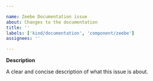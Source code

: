 ```yaml
---

name: Zeebe Documentation issue
about: Changes to the documentation
title: ''
labels: ['kind/documentation', 'component/zeebe']
assignees: ''

---
```


**Description**

A clear and concise description of what this issue is about.

